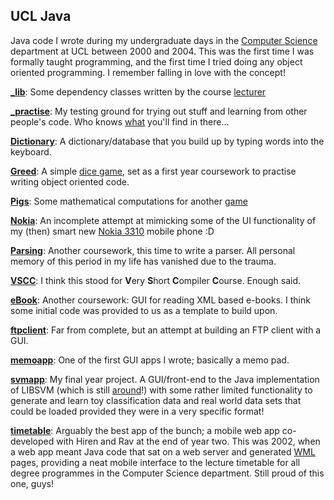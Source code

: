 ## UCL Java

Java code I wrote during my undergraduate days in the [Computer Science](http://www.cs.ucl.ac.uk/) department at UCL between 2000 and 2004. This was the first time I was formally taught programming, and the first time I tried doing any object oriented programming. I remember falling in love with the concept!

[__\_lib__](\_lib/): Some dependency classes written by the course <a href="http://www0.cs.ucl.ac.uk/staff/G.Roberts/" target="_blank">lecturer</a>

[__\_practise__](\_practise/): My testing ground for trying out stuff and learning from other people's code. Who knows [what](\_practise/BackDoorServer.java) you'll find in there...

[__Dictionary__](Dictionary/): A dictionary/database that you build up by typing words into the keyboard. 

[__Greed__](Greed/): A simple <a href="https://en.wikipedia.org/wiki/Farkle" target="_blank">dice game</a>, set as a first year coursework to practise writing object oriented code.

[__Pigs__](Pigs/): Some mathematical computations for another [game](https://en.wikipedia.org/wiki/Pig_(dice_game))

[__Nokia__](Nokia/): An incomplete attempt at mimicking some of the UI functionality of my (then) smart new <a href="http://bit.ly/1GL6m9W" target="_blank">Nokia 3310</a> mobile phone :D

[__Parsing__](Parsing/): Another coursework, this time to write a parser. All personal memory of this period in my life has vanished due to the trauma.

[__VSCC__](VSCC/): I think this stood for **V**ery **S**hort **C**ompiler **C**ourse. Enough said.

[__eBook__](eBook/): Another coursework: GUI for reading XML based e-books. I think some initial code was provided to us as a template to build upon.

[__ftpclient__](ftpclient/): Far from complete, but an attempt at building an FTP client with a GUI.

[__memoapp__](memoapp/): One of the first GUI apps I wrote; basically a memo pad.

[__svmapp__](svmapp/): My final year project. A GUI/front-end to the Java implementation of LIBSVM (which is still <a href="https://www.csie.ntu.edu.tw/~cjlin/libsvm/" target="_blank">around</a>!) with some rather limited functionality to generate and learn toy classification data and real world data sets that could be loaded provided they were in a very specific format!

[__timetable__](timetable/): Arguably the best app of the bunch; a mobile web app co-developed with Hiren and Rav at the end of year two. This was 2002, when a web app meant Java code that sat on a web server and generated <a href="https://en.wikipedia.org/wiki/Wireless_Application_Protocol" target="_blank">WML</a> pages, providing a neat mobile interface to the lecture timetable for all degree programmes in the Computer Science department. Still proud of this one, guys!
